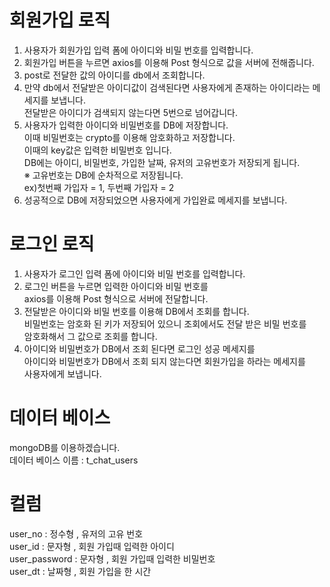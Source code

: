 # 회원가입 로직
1. 사용자가 회원가입 입력 폼에 아이디와 비밀 번호를 입력합니다.
2. 회원가입 버튼을 누르면 axios를 이용해 Post 형식으로 값을 서버에 전해줍니다.
3. post로 전달한 값의 아이디를 db에서 조회합니다.
4. 만약 db에서 전달받은 아이디값이 검색된다면 사용자에게 존재하는 아이디라는
   메세지를 보냅니다.   
   전달받은 아이디가 검색되지 않는다면 5번으로 넘어갑니다.
5. 사용자가 입력한 아이디와 비밀번호를 DB에 저장합니다.  
   이때 비밀번호는 crypto를 이용해 암호화하고 저장합니다.  
   이때의 key값은 입력한 비밀번호 입니다.  
   DB에는 아이디, 비밀번호, 가입한 날짜, 유저의 고유번호가 저장되게 됩니다.   
   ※ 고유번호는 DB에 순차적으로 저장됩니다.   
   ex)첫번째 가입자 = 1, 두번째 가입자 = 2
6. 성공적으로 DB에 저장되었으면 사용자에게 가입완료 메세지를 보냅니다.

# 로그인 로직
1. 사용자가 로그인 입력 폼에 아이디와 비밀 번호를 입력합니다.
2. 로그인 버튼을 누르면 입력한 아이디와 비밀 번호를   
   axios를 이용해 Post 형식으로 서버에 전달합니다.
3. 전달받은 아이디와 비밀 번호를 이용해 DB에서 조회를 합니다.  
   비밀번호는 암호화 된 키가 저장되어 있으니 조회에서도 전달 받은 비밀 번호를  
   암호화해서 그 값으로 조회를 합니다.
4. 아이디와 비밀번호가 DB에서 조회 된다면 로그인 성공 메세지를   
   아이디와 비밀번호가 DB에서 조회 되지 않는다면 회원가입을 하라는 메세지를   
   사용자에게 보냅니다.


# 데이터 베이스 
mongoDB를 이용하겠습니다.  
데이터 베이스 이름 : t_chat_users

# 컬럼 
user_no         : 정수형 , 유저의 고유 번호  
user_id         : 문자형 , 회원 가입때 입력한 아이디  
user_password   : 문자형 , 회원 가입때 입력한 비밀번호  
user_dt         : 날짜형 , 회원 가입을 한 시간     